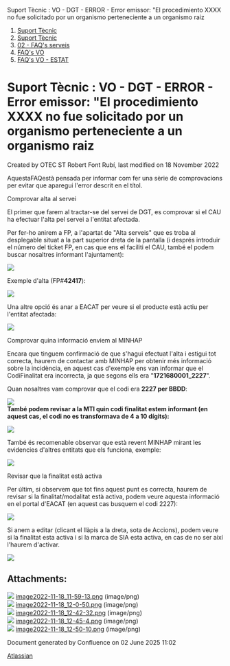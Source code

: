 Suport Tècnic : VO - DGT - ERROR - Error emissor: "El procedimiento XXXX no fue solicitado por un organismo perteneciente a un organismo raiz  

1.  [Suport Tècnic](index.md)
2.  [Suport Tècnic](13893782.md)
3.  [02 - FAQ's serveis](26313393.md)
4.  [FAQ's VO](28705575.md)
5.  [FAQ's VO - ESTAT](28705579.md)

Suport Tècnic : VO - DGT - ERROR - Error emissor: "El procedimiento XXXX no fue solicitado por un organismo perteneciente a un organismo raiz
=============================================================================================================================================

Created by OTEC ST Robert Font Rubí, last modified on 18 November 2022

  

AquestaFAQestà pensada per informar com fer una sèrie de comprovacions per evitar que aparegui l'error descrit en el títol.  
  
  
  

Comprovar alta al servei

El primer que farem al tractar-se del servei de DGT, es comprovar si el CAU ha efectuar l'alta pel servei a l'entitat afectada.  
  
Per fer-ho anirem a FP, a l'apartat de "Alta serveis" que es troba al desplegable situat a la part superior dreta de la pantalla (i després introduir el número del ticket FP, en cas que ens el faciliti el CAU, també el podem buscar nosaltres informant l'ajuntament):  
  
![](attachments/81854940/81854943.png)  
  
Exemple d'alta (FP#**42417**):  
  
![](https://aoccat.zendesk.com/attachments/token/Qz6DnS5ip9cfNuhK7TAjJuFuC/?name=image.png)  
  
Una altre opció és anar a EACAT per veure si el producte està actiu per l'entitat afectada:  
  
![](attachments/81854940/81854950.png)

  

Comprovar quina informació enviem al MINHAP

Encara que tinguem confirmació de que s'hagui efectuat l'alta i estigui tot correcta, haurem de contactar amb MINHAP per obtenir més informació sobre la incidència, en aquest cas d'exemple ens van informar que el CodiFinalitat era incorrecta, ja que segons ells era "**1721680001\_2227**".  
  
Quan nosaltres vam comprovar que el codi era **2227 per BBDD**:  
  
![](https://aoccat.zendesk.com/attachments/token/huogYOJchNaG3Xz5XRpSJaI1C/?name=image.png)  
**També podem revisar a la MTI quin codi finalitat estem informant (en aquest cas, el codi no es transformava de 4 a 10 dígits):**  
  
![](https://aoccat.zendesk.com/attachments/token/205HSjLdHR94y0TOoZ8aM7DIO/?name=image.png)  
  
També és recomenable observar que està revent MINHAP mirant les evidencies d'altres entitats que els funciona, exemple:  
  
![](https://aoccat.zendesk.com/attachments/token/hHFM6Zx3Z8vUuc2EbqMuBAhRJ/?name=image.png)  
  

Revisar que la finalitat està activa

Per últim, si observem que tot fins aquest punt es correcta, haurem de revisar si la finalitat/modalitat està activa, podem veure aquesta informació en el portal d'EACAT (en aquest cas busquem el codi 2227):  
  
![](attachments/81854940/81854947.png)  
  
Si anem a editar (clicant el llàpis a la dreta, sota de Accions), podem veure si la finalitat esta activa i si la marca de SIA esta activa, en cas de no ser així l'haurem d'activar.  
  
![](attachments/81854940/81854948.png)  
  

Attachments:
------------

![](images/icons/bullet_blue.gif) [image2022-11-18\_11-59-13.png](attachments/81854940/81854942.png) (image/png)  
![](images/icons/bullet_blue.gif) [image2022-11-18\_12-0-50.png](attachments/81854940/81854943.png) (image/png)  
![](images/icons/bullet_blue.gif) [image2022-11-18\_12-42-32.png](attachments/81854940/81854947.png) (image/png)  
![](images/icons/bullet_blue.gif) [image2022-11-18\_12-45-4.png](attachments/81854940/81854948.png) (image/png)  
![](images/icons/bullet_blue.gif) [image2022-11-18\_12-50-10.png](attachments/81854940/81854950.png) (image/png)  

Document generated by Confluence on 02 June 2025 11:02

[Atlassian](http://www.atlassian.com/)